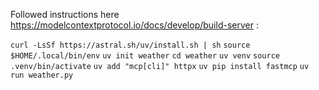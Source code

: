 Followed instructions here https://modelcontextprotocol.io/docs/develop/build-server :

`curl -LsSf https://astral.sh/uv/install.sh | sh`
`source $HOME/.local/bin/env`
`uv init weather`
`cd weather`
`uv venv`
`source .venv/bin/activate`
`uv add "mcp[cli]" httpx`
`uv pip install fastmcp`
`uv run weather.py`
